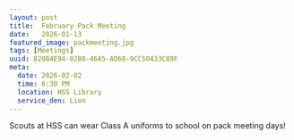 ```yaml
---
layout: post
title:  February Pack Meeting
date:   2026-01-13
featured_image: packmeeting.jpg
tags: [Meetings]
uuid: 820B4E94-02B8-46A5-AD68-9CC50433C89F
meta:
  date: 2026-02-02
  time: 6:30 PM
  location: HSS Library
  service_den: Lion
---
```


Scouts at HSS can wear Class A uniforms to school on pack meeting days!
